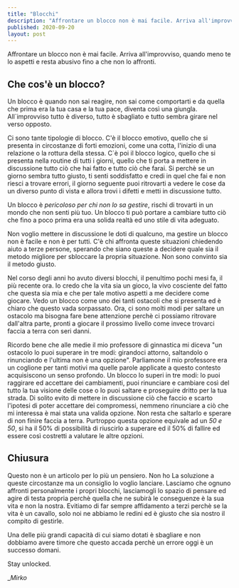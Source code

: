```yaml
---
title: "Blocchi"
description: "Affrontare un blocco non è mai facile. Arriva all'improvviso, quando meno te lo aspetti e resta abusivo fino a che non lo affronti."
published: 2020-09-20
layout: post
---
```

Affrontare un blocco non è mai facile. Arriva all'improvviso, quando meno te lo aspetti e resta abusivo fino a che non lo affronti.

## Che cos'è un blocco?
Un blocco è quando non sai reagire, non sai come comportarti e da quella che prima era la tua casa e la tua pace, diventa così una giungla. All`improvviso tutto è diverso, tutto è sbagliato e tutto sembra girare nel verso opposto.

Ci sono tante tipologie di blocco. C'è il blocco emotivo, quello che si presenta in circostanze di forti emozioni, come una cotta, l'inizio di una relazione o la rottura della stessa. C`è poi il blocco logico, quello che si presenta nella routine di tutti i giorni, quello che ti porta a mettere in discussione tutto ciò che hai fatto e tutto ciò che farai. Si perchè se un giorno sembra tutto giusto, ti senti soddisfatto e credi in quel che fai e non riesci a trovare errori, il giorno seguente puoi ritrovarti a vedere le cose da un diverso punto di vista e allora trovi i difetti e metti in discussione tutto.

Un blocco è _pericoloso per chi non lo sa gestire_, rischi di trovarti in un mondo che non senti più tuo. Un blocco ti può portare a cambiare tutto ciò che fino a poco prima era una solida realtà ed uno stile di vita adeguato.

Non voglio mettere in discussione le doti di qualcuno, ma gestire un blocco non è facile e non è per tutti. C'è chi affronta queste situazioni chiedendo aiuto a terze persone, sperando che siano queste a decidere quale sia il metodo migliore per sbloccare la propria situazione. Non sono convinto sia il metodo giusto.

Nel corso degli anni ho avuto diversi blocchi, il penultimo pochi mesi fa, il più recente ora. Io credo che la vita sia un gioco, la vivo cosciente del fatto che questa sia mia e che per tale motivo aspetti a me decidere come giocare. Vedo un blocco come uno dei tanti ostacoli che si presenta ed è chiaro che questo vada sorpassato. Ora, ci sono molti modi per saltare un ostacolo ma bisogna fare bene attenzione perchè ci possiamo ritrovare dall'altra parte, pronti a giocare il prossimo livello come invece trovarci faccia a terra con seri danni.

Ricordo bene che alle medie il mio professore di ginnastica mi diceva "un ostacolo lo puoi superare in tre modi: girandoci attorno, saltandolo o rinunciando e l'ultima non è una opzione". Parliamone il mio professore era un coglione per tanti motivi ma quelle parole applicate a questo contesto acquisiscono un senso profondo. Un blocco lo superi in tre modi: lo puoi raggirare ed accettare dei cambiamenti, puoi rinunciare e cambiare così del tutto la tua visione delle cose o lo puoi saltare e proseguire dritto per la tua strada. Di solito evito di mettere in discussione ciò che faccio e scarto l'ipotesi di poter accettare dei compromessi, nemmeno rinunciare a ciò che mi interessa è mai stata una valida opzione. Non resta che saltarlo e sperare di non finire faccia a terra. Purtroppo questa opzione equivale ad un _50 e 50_, si ha il 50% di possibilità di riuscirlo a superare ed il 50% di fallire ed essere così costretti a valutare le altre opzioni.

## Chiusura
Questo non è un articolo per lo più un pensiero. Non ho La soluzione a queste circostanze ma un consiglio lo voglio lanciare. Lasciamo che ognuno affronti personalmente i propri blocchi, lasciamogli lo spazio di pensare ed agire di testa propria perchè quella che ne subirà le conseguenze è la sua vita e non la nostra. Evitiamo di far sempre affidamento a terzi perchè se la vita è un cavallo, solo noi ne abbiamo le redini ed è giusto che sia nostro il compito di gestirle.

Una delle più grandi capacità di cui siamo dotati è sbagliare e non dobbiamo avere timore che questo accada perchè un errore oggi è un successo domani.

Stay unlocked.

__Mirko_